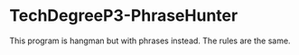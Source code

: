 # TechDegreeP3-PhraseHunter


This program is hangman but with phrases instead. The rules are the same.
